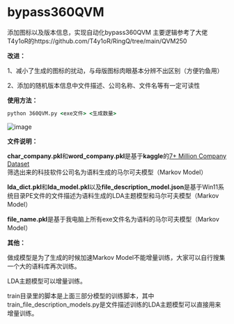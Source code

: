 # bypass360QVM

添加图标以及版本信息，实现自动化bypass360QVM
主要逻辑参考了大佬T4y1oR的https://github.com/T4y1oR/RingQ/tree/main/QVM250

**改进：**

1、减小了生成的图标的扰动，与母版图标肉眼基本分辨不出区别（方便钓鱼用）

2、添加的随机版本信息中文件描述、公司名称、文件名等有一定可读性

**使用方法：**

```bat
python 360QVM.py <exe文件> <生成数量>
```

![image](https://github.com/user-attachments/assets/f1dc2303-1f27-4d78-89a6-429464f30923)

**文件说明：**

**char_company.pkl**和**word_company.pkl**是基于**kaggle**的[7+ Million Company Dataset](https://www.kaggle.com/datasets/peopledatalabssf/free-7-million-company-dataset?select=companies_sorted.csv)筛选出来的科技软件公司名为语料生成的马尔可夫模型（Markov Model）

**lda_dict.pkl**和**lda_model.pkl**以及**file_description_model.json**是基于Win11系统目录PE文件的文件描述为语料生成的LDA主题模型和马尔可夫模型（Markov Model）

**file_name.pkl**是基于我电脑上所有exe文件名为语料的马尔可夫模型（Markov Model）

**其他：**

做成模型是为了生成的时候加速Markov Model不能增量训练，大家可以自行搜集一个大的语料库再次训练。

LDA主题模型可以增量训练。

train目录里的脚本是上面三部分模型的训练脚本，其中train_file_description_models.py是文件描述训练的LDA主题模型可以直接用来增量训练。
